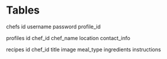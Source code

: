 # Tables

chefs
id
username
password
profile_id

profiles
id
chef_id
chef_name
location
contact_info

recipes
id
chef_id
title
image
meal_type
ingredients
instructions